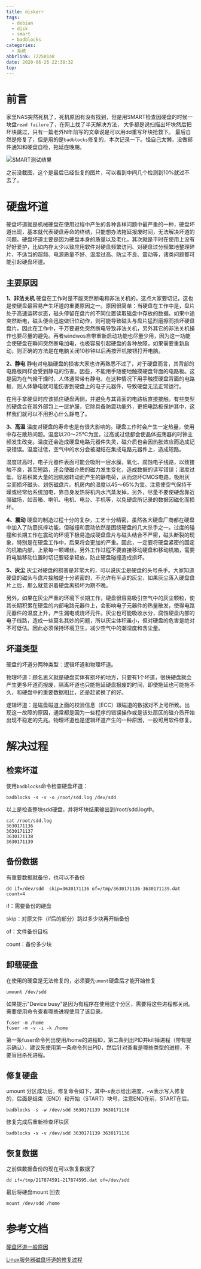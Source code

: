 ```yaml
---
title: diskerr
tags:
  - debian
  - disk
  - smart
  - badblocks
categories:
  - 系统
abbrlink: 722501a8
date: 2020-06-26 22:38:32
top:
---
```



# 前言

家里NAS突然死机了，死机原因有没有找到，但是用SMART检查因硬盘的时候一块盘`read failure`了，在网上找了半天解决方法， 大多都是说扫描出坏块然后把坏块跳过，只有一篇老外N年前写的文章说是可以用dd重写坏块抢救下。 最后自然是修复了，但是用的是`badblocks`修复的，本次记录一下。怪自己太懒，没做邮件通知和硬盘自检，拖延症晚期。

![SMART测试结果](https://pic.cc2048.top:8443/i/2020/06/26/10wz90t.png)

之前没截图，这个是最后已经恢复的图片，可以看到中间几个检测到10%就过不去了。

<!--more-->

# 硬盘坏道

硬盘坏道就是机械硬盘在使用过程中产生的各种各样问题中最严重的一种，硬盘坏道出现，基本就代表硬盘寿命的终结，只能想办法拖延报废时间，无法解决坏道的问题。硬盘坏道主要是因为硬盘本身的质量以及老化，其次就是平时在使用上没有好好爱护，比如内存太少以致应用软件对硬盘频繁访问、对硬盘过分频繁地整理碎片、不适当的超频、电源质量不好、温度过高、防尘不良、震动等，诸类问题都可能引起硬盘坏道。

## 主要原因

**1、非法关机**
硬盘在工作时是不能突然断电和非法关机的，这点大家要切记，这也是使硬盘最容易产生坏道的重要原因之一。原因很简单：当硬盘在工作中是，盘片处于高速运转状态，磁头停留在盘片的不同位置读取磁盘中存放的数据。如果中途突然断电，磁头便会迅速做归位动作，则可能导致磁头与盘片猛烈磨擦而损坏硬盘盘片。因此在工作中，千万要避免突然断电导致非法关机，另外其它的非法关机操作也要尽量的避免。再者windwos自带重新启动功能也尽量少用，因为这一功能会使硬盘在瞬间突然断电加电，也极容易引起硬盘的各种故障，如果需要重新启动，则正确的方法是在电脑关闭10秒钟以后再按开机按钮打开电脑。

**2、静电**
静电对电脑硬盘的损害大家也许再熟悉不过了，对于硬盘而言，其背部的电路版同样会受到静电的伤害。因些，不能用手随便地触摸硬盘背面的电路板。这是因为在气候干燥时，人体通常带有静电，在这种情况下用手触摸硬盘背面的电路板，则人体静电就可能伤害到硬盘上的电子元器件，导致硬盘无法正常运行。


在用手拿硬盘时应该抓住硬盘两侧，并避免与其背面的电路板直接接触。有些类型的硬盘会在其外部包上一层护膜，它除具备防震功能外，更把电路板保护其中，这样我们就可以不用担心什么静电了。

**3、高温**
温度对硬盘的寿命也是有很大影响的。硬盘工作时会产生一定热量，使用中存在散热问题。温度以20～25℃为宜，过高或过低都会使晶体振荡器的时钟主频发生改变。温度还会造成硬盘电路元器件失灵，磁介质也会因热胀效应而造成记录错误。温度过低，空气中的水分会被凝结在集成电路元器件上，造成短路。


湿度过高时，电子元器件表面可能会吸附一层水膜，氧化、腐蚀电子线路，以致接触不良，甚至短路，还会使磁介质的磁力发生变化，造成数据的读写错误；湿度过低，容易积累大量的因机器转动而产生的静电荷，从而烧坏CMOS电路，吸附灰尘而损坏磁头、划伤磁盘片。机房内的湿度以45～65%为宜。注意使空气保持干燥或经常给系统加电，靠自身发热将机内水汽蒸发掉。另外，尽量不要使硬盘靠近强磁场，如音箱、喇叭、电机、电台、手机等，以免硬盘所记录的数据因磁化而损坏。

**4、震动**
硬盘的制造过程十分的复杂，工艺十分精密，虽然各大硬盘厂商都在硬盘中加入了防震抗摔功能，但碰撞和震动依然是困绕硬盘的几大杀手之一。过度的碰撞和长期工作在震动的环境下极易造成硬盘盘片与磁头结合不严密，磁头断裂的现象，特别是在硬盘工作中，后果将会更加的严重。因此，一定要将硬盘紧密的固定的机箱内部，上紧每一颗螺丝。另外工作过程不要直接移动硬盘和移动机箱，需要将电脑移动位置时切记要轻拿轻放，防止硬盘碰撞造成损坏。

**5、灰尘**
灰尘对硬盘的损害是非常大的，可以说灰尘是硬盘的头号杀手。大家知道硬盘的磁头与盘片接触是十分紧密的，不允许有半点的灰尘，如果灰尘落入硬盘盘片上后，那么就意识着硬盘离损坏为期不晚。

另外，如果在灰尘严重的环境下长期工作，硬盘很容易吸引空气中的灰尘颗粒，使其长期积累在硬盘的内部电路元器件上，会影响电子元器件的热量散发，使得电路元器件的温度上升，产生漏电或烧坏元件。灰尘也可能吸收水分，腐蚀硬盘内部的电子线路，造成一些莫名其妙的问题，所以灰尘体积虽小，但对硬盘的危害是绝对不可低估。因此必须保持环境卫生，减少空气中的潮湿度和含尘量。

## 坏道类型

硬盘的坏道分两种类型：逻辑坏道和物理坏道。

物理坏道：顾名思义就是硬盘实体有损坏的地方，只要有1个坏道，很快硬盘就会产生更多坏道而报废，隔离坏道也只能拖延硬盘报废的时间，即使拖延也可能拖不久，和硬盘中的重要数据相比，还是赶紧换了的好。

逻辑坏道：是磁盘磁道上面的校验信息（ECC）跟磁道的数据对不上号所致。出现这一故障的原因，通常都是因为一些程序的错误操作或是该处扇区的磁介质开始出现不稳定的先兆。物理坏道也是逻辑坏道产生的一种原因，一般可用软件修复。

# 解决过程

## 检索坏道

使用`badblocks`命令检查硬盘坏道：

```shell
badblocks -s -v -o /root/sdd.log /dev/sdd
```

以上是检查整块sdd硬盘，并将坏块结果输出到/root/sdd.log中。

```
cat /root/sdd.log
3630171136
3630171137
3630171138
3630171139
```

## 备份数据

有重要数据就备份，也可以不备份

```shell
dd if=/dev/sdd  skip=3630171136 of=/tmp/3630171136-3630171139.dat count=4
```

if：需要备份的硬盘

skip：对原文件（if后的部分）跳过多少块再开始备份

of：文件备份目标

count：备份多少块

## 卸载硬盘

在使用的硬盘是无法修复的，必须要先`umont`硬盘后才能开始修复

```shell
umount /dev/sdd
```

如果提示"Device busy"是因为有程序在使用这个分区，需要将这些进程都关闭。需要使用命令查看哪些进程使用了该目录。

```shell
fuser -m /home
fuser -m -v -i -k /home
```

第一条fuser命令列出使用/home的进程ID，第二条列出PID并kill掉进程（带有提示确认），建议先使用第一条命令列出PID，然后针对查看是哪些类型的进程，不要盲目杀死进程。

## 修复硬盘

umount 分区成功后，修复命令如下，其中-s表示给出进度，-w表示写入修复的，后面是结束（END）和开始（START）块号，注意END在前，START在后。

```shell
badblocks -s -w /dev/sdd 3630171139 3630171136
```

修复完成后重新检查坏块区

```shell
badblocks -s -v /dev/sdd 3630171139 3630171136
```

## 恢复数据

之前做数据备份的现在可以恢复数据了

```shell
dd if=/tmp/217874591-217874595.dat of=/dev/sdd
```

最后将硬盘mount 回去

```shell
mount /dev/sdd /home
```

# 参考文档

[硬盘坏道一般原因](https://blog.csdn.net/LANGZI7758521/java/article/details/52318201)

[Linux服务器磁盘坏道的修复过程](https://www.jianshu.com/p/0b7c7e9a8779)

